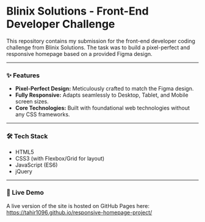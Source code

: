# Blinix Solutions - Front-End Developer Challenge

This repository contains my submission for the front-end developer coding challenge from Blinix Solutions. The task was to build a pixel-perfect and responsive homepage based on a provided Figma design.

---

### ✨ Features

-   **Pixel-Perfect Design:** Meticulously crafted to match the Figma design.
-   **Fully Responsive:** Adapts seamlessly to Desktop, Tablet, and Mobile screen sizes.
-   **Core Technologies:** Built with foundational web technologies without any CSS frameworks.

---

### 🛠️ Tech Stack

-   HTML5
-   CSS3 (with Flexbox/Grid for layout)
-   JavaScript (ES6)
-   jQuery

---

### 🚀 Live Demo

A live version of the site is hosted on GitHub Pages here: https://tahir1096.github.io/responsive-homepage-project/
